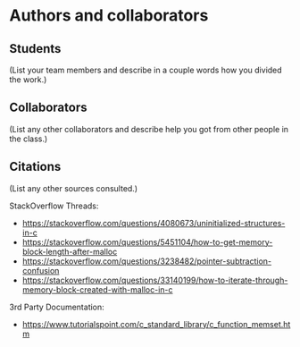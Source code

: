 Authors and collaborators
=========================

Students
--------
(List your team members and describe in a couple words how you divided the
work.)


Collaborators
-------------
(List any other collaborators and describe help you got from other people in
the class.)


Citations
---------
(List any other sources consulted.)

StackOverflow Threads:

 - https://stackoverflow.com/questions/4080673/uninitialized-structures-in-c
 - https://stackoverflow.com/questions/5451104/how-to-get-memory-block-length-after-malloc
 - https://stackoverflow.com/questions/3238482/pointer-subtraction-confusion
 - https://stackoverflow.com/questions/33140199/how-to-iterate-through-memory-block-created-with-malloc-in-c



3rd Party Documentation:

 - https://www.tutorialspoint.com/c_standard_library/c_function_memset.htm

